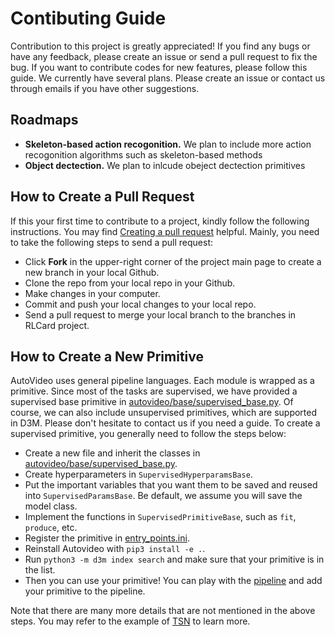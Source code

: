 # Contibuting Guide
Contribution to this project is greatly appreciated! If you find any bugs or have any feedback, please create an issue or send a pull request to fix the bug. If you want to contribute codes for new features, please follow this guide. We currently have several plans. Please create an issue or contact us through emails if you have other suggestions.

## Roadmaps
*   **Skeleton-based action recogonition.** We plan to include more action recogonition algorithms such as skeleton-based methods
*   **Object dectection.** We plan to inlcude obeject dectection primitives

## How to Create a Pull Request

If this your first time to contribute to a project, kindly follow the following instructions. You may find [Creating a pull request](https://help.github.com/en/github/collaborating-with-issues-and-pull-requests/creating-a-pull-request) helpful. Mainly, you need to take the following steps to send a pull request:

*   Click **Fork** in the upper-right corner of the project main page to create a new branch in your local Github.
*   Clone the repo from your local repo in your Github.
*   Make changes in your computer.
*   Commit and push your local changes to your local repo.
*   Send a pull request to merge your local branch to the branches in RLCard project.

## How to Create a New Primitive

AutoVideo uses general pipeline languages. Each module is wrapped as a primitive. Since most of the tasks are supervised, we have provided a supervised base primitive in [autovideo/base/supervised_base.py](autovideo/base/supervised_base.py). Of course, we can also include unsupervised primitives, which are supported in D3M. Please don't hesitate to contact us if you need a guide. To create a supervised primitive, you generally need to follow the steps below:

*   Create a new file and inherit the classes in [autovideo/base/supervised_base.py](autovideo/base/supervised_base.py).
*   Create hyperparameters in `SupervisedHyperparamsBase`.
*   Put the important variables that you want them to be saved and reused into `SupervisedParamsBase`. Be default, we assume you will save the model class.
*   Implement the functions in `SupervisedPrimitiveBase`, such as `fit`, `produce`, etc.
*   Register the primitive in [entry_points.ini](entry_points.ini).
*   Reinstall Autovideo with `pip3 install -e .`.
*   Run `python3 -m d3m index search` and make sure that your primitive is in the list.
*   Then you can use your primitive! You can play with the [pipeline](autovideo/utils/d3m_utils.py#L61) and add your primitive to the pipeline.

Note that there are many more details that are not mentioned in the above steps. You may refer to the example of [TSN](autovideo/recognition/tsn_primitive.py) to learn more.


